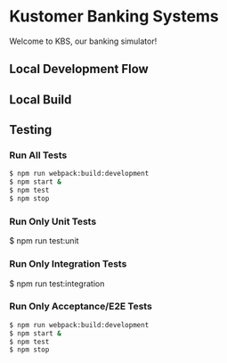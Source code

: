 # Kustomer Banking Systems 

Welcome to KBS, our banking simulator!

## Local Development Flow

## Local Build

## Testing

### Run All Tests
```bash
$ npm run webpack:build:development
$ npm start &
$ npm test
$ npm stop
```

### Run Only Unit Tests
$ npm run test:unit

### Run Only Integration Tests
$ npm run test:integration

### Run Only Acceptance/E2E Tests
```bash
$ npm run webpack:build:development
$ npm start &
$ npm test
$ npm stop
```
